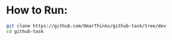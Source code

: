 # How to Run:

```bash
git clone https://github.com/OmarThinks/github-task/tree/dev
cd github-task
```
